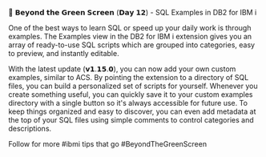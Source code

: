 🏫 𝗕𝗲𝘆𝗼𝗻𝗱 𝘁𝗵𝗲 𝗚𝗿𝗲𝗲𝗻 𝗦𝗰𝗿𝗲𝗲𝗻 (𝗗𝗮𝘆 𝟭𝟮) - SQL Examples in DB2 for IBM i

One of the best ways to learn SQL or speed up your daily work is through examples. The Examples view in the DB2 for IBM i extension gives you an array of ready-to-use SQL scripts which are grouped into categories, easy to preview, and instantly editable.

With the latest update (𝘃𝟭.𝟭𝟱.𝟬), you can now add your own custom examples, similar to ACS. By pointing the extension to a directory of SQL files, you can build a personalized set of scripts for yourself. Whenever you create something useful, you can quickly save it to your custom examples directory with a single button so it's always accessible for future use. To keep things organized and easy to discover, you can even add metadata at the top of your SQL files using simple comments to control categories and descriptions.

Follow for more #ibmi tips that go #BeyondTheGreenScreen